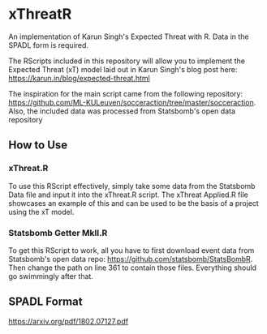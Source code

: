 # xThreatR
An implementation of Karun Singh's Expected Threat with R. Data in the SPADL form is required.

The RScripts included in this repository will allow you to implement the Expected Threat (xT) model laid out in Karun Singh's blog post here: https://karun.in/blog/expected-threat.html

The inspiration for the main script came from the following repository: https://github.com/ML-KULeuven/socceraction/tree/master/socceraction. Also, the included data was processed from Statsbomb's open data repository 

## How to Use
### xThreat.R
To use this RScript effectively, simply take some data from the Statsbomb Data file and input it into the xThreat.R script. The xThreat Applied.R file showcases an example of this and can be used to be the basis of a project using the xT model.

### Statsbomb Getter MkII.R
To get this RScript to work, all you have to first download event data from Statsbomb's open data repo: https://github.com/statsbomb/StatsBombR. Then change the path on line 361 to contain those files. Everything should go swimmingly after that.

## SPADL Format

https://arxiv.org/pdf/1802.07127.pdf
